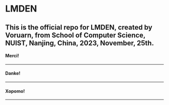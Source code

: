 # LMDEN
<h2>This is the official repo for LMDEN, created by Voruarn, from School of Computer Science, NUIST, Nanjing, China, 2023, November, 25th.</h2>

<h4>Merci!</h4>
<hr>
<h4>Danke!</h4>
<hr>
<h4>Xopomo!</h4>
<hr>

